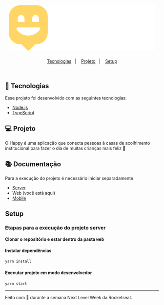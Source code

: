 <h1 align="center">
    <img alt="Happy" title="Happy" src="../web/src/images/logo.svg" />
</h1>

<p align="center">
  <a href="#-tecnologias">Tecnologias</a>&nbsp;&nbsp;&nbsp;|&nbsp;&nbsp;&nbsp;
  <a href="#-projeto">Projeto</a>&nbsp;&nbsp;&nbsp;|&nbsp;&nbsp;&nbsp;
  <a href="#-setup">Setup</a>
</p>

<br>

## 🚀 Tecnologias

Esse projeto foi desenvolvido com as seguintes tecnologias:

- [Node.js](https://nodejs.org)
- [TypeScript](https://www.typescriptlang.org/)

## 💻 Projeto

O Happy é uma aplicação que conecta pessoas à casas de acolhimento institucional para fazer o dia de muitas crianças mais feliz 💜

## :books: Documentação
Para a execução do projeto é necessário iniciar separadamente
- [Server](server/README.md)
- Web (você está aqui)
- [Mobile](mobile/README.md)

## Setup
### Etapas para a execução do projeto server

#### Clonar o repositório e estar dentro da pasta <kbd>web</kbd>

#### Instalar dependências 

``` sh
yarn install
```

#### Executar projeto em modo desenvolvedor

``` sh
yarn start
```

---

Feito com 💜 durante a semana Next Level Week da Rocketseat.